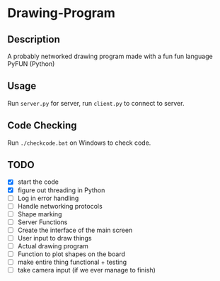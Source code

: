 # Drawing-Program

## Description
A probably networked drawing program made with a fun fun language PyFUN (Python)

## Usage
Run `server.py` for server, run `client.py` to connect to server.

## Code Checking
Run `./checkcode.bat` on Windows to check code.

## TODO
- [X] start the code
- [X] figure out threading in Python
- [ ] Log in error handling
- [ ] Handle networking protocols
- [ ] Shape marking
- [ ] Server Functions
- [ ] Create the interface of the main screen
- [ ] User input to draw things
- [ ] Actual drawing program
- [ ] Function to plot shapes on the board
- [ ] make entire thing functional + testing
- [ ] take camera input (if we ever manage to finish)
